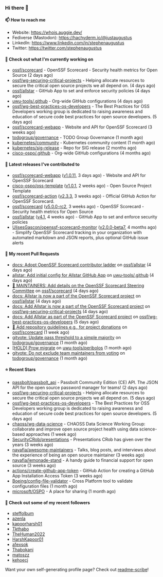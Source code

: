 ### Hi there 👋

#### 📫 How to reach me

- Website: https://whois.auggie.dev/
- Fediverse (Mastodon): https://hachyderm.io/@justaugustus
- LinkedIn: https://www.linkedin.com/in/stephenaugustus
- Twitter: https://twitter.com/stephenaugustus

#### 👷 Check out what I'm currently working on

- [ossf/scorecard](https://github.com/ossf/scorecard) - OpenSSF Scorecard - Security health metrics for Open Source (2 days ago)
- [ossf/wg-securing-critical-projects](https://github.com/ossf/wg-securing-critical-projects) - Helping allocate resources to secure the critical open source projects we all depend on. (4 days ago)
- [ossf/allstar](https://github.com/ossf/allstar) - GitHub App to set and enforce security policies (4 days ago)
- [uwu-tools/.github](https://github.com/uwu-tools/.github) - Org-wide GitHub configurations (4 days ago)
- [ossf/wg-best-practices-os-developers](https://github.com/ossf/wg-best-practices-os-developers) - The Best Practices for OSS Developers working group is dedicated to raising awareness and education of secure code best practices for open source developers. (5 days ago)
- [ossf/scorecard-webapp](https://github.com/ossf/scorecard-webapp) - Website and API for OpenSSF Scorecard (3 weeks ago)
- [todogroup/governance](https://github.com/todogroup/governance) - TODO Group Governance (1 month ago)
- [kubernetes/community](https://github.com/kubernetes/community) - Kubernetes community content (1 month ago)
- [kubernetes/sig-release](https://github.com/kubernetes/sig-release) - Repo for SIG release (2 months ago)
- [cisco-ospo/.github](https://github.com/cisco-ospo/.github) - Org-wide GitHub configurations (4 months ago)

#### 🔭 Latest releases I've contributed to

- [ossf/scorecard-webapp](https://github.com/ossf/scorecard-webapp) ([v1.0.11](https://github.com/ossf/scorecard-webapp/releases/tag/v1.0.11), 3 days ago) - Website and API for OpenSSF Scorecard
- [cisco-ospo/oss-template](https://github.com/cisco-ospo/oss-template) ([v1.0.1](https://github.com/cisco-ospo/oss-template/releases/tag/v1.0.1), 2 weeks ago) - Open Source Project Template
- [ossf/scorecard-action](https://github.com/ossf/scorecard-action) ([v2.3.3](https://github.com/ossf/scorecard-action/releases/tag/v2.3.3), 3 weeks ago) - Official GitHub Action for OpenSSF Scorecard.
- [ossf/scorecard](https://github.com/ossf/scorecard) ([v5.0.0-rc2](https://github.com/ossf/scorecard/releases/tag/v5.0.0-rc2), 3 weeks ago) - OpenSSF Scorecard - Security health metrics for Open Source
- [ossf/allstar](https://github.com/ossf/allstar) ([v4.1](https://github.com/ossf/allstar/releases/tag/v4.1), 4 weeks ago) - GitHub App to set and enforce security policies
- [UlisesGascon/openssf-scorecard-monitor](https://github.com/UlisesGascon/openssf-scorecard-monitor) ([v2.0.0-beta7](https://github.com/UlisesGascon/openssf-scorecard-monitor/releases/tag/v2.0.0-beta7), 4 months ago) - Simplify OpenSSF Scorecard tracking in your organization with automated markdown and JSON reports, plus optional GitHub issue alerts

#### 🔨 My recent Pull Requests

- [docs: Adopt OpenSSF Scorecard contributor ladder](https://github.com/ossf/allstar/pull/519) on [ossf/allstar](https://github.com/ossf/allstar) (4 days ago)
- [allstar: Add initial config for Allstar GitHub App](https://github.com/uwu-tools/.github/pull/39) on [uwu-tools/.github](https://github.com/uwu-tools/.github) (4 days ago)
- [:book: MAINTAINERS: Add details on the OpenSSF Scorecard Steering Committee](https://github.com/ossf/scorecard/pull/4129) on [ossf/scorecard](https://github.com/ossf/scorecard) (4 days ago)
- [docs: Allstar is now a part of the OpenSSF Scorecard project](https://github.com/ossf/allstar/pull/517) on [ossf/allstar](https://github.com/ossf/allstar) (4 days ago)
- [docs: Add Allstar is now a part of the OpenSSF Scorecard project](https://github.com/ossf/wg-securing-critical-projects/pull/91) on [ossf/wg-securing-critical-projects](https://github.com/ossf/wg-securing-critical-projects) (4 days ago)
- [docs: Add Allstar as part of the OpenSSF Scorecard project](https://github.com/ossf/wg-best-practices-os-developers/pull/504) on [ossf/wg-best-practices-os-developers](https://github.com/ossf/wg-best-practices-os-developers) (5 days ago)
- [📖 Add repository guidelines e.g., for project donations](https://github.com/ossf/scorecard/pull/4123) on [ossf/scorecard](https://github.com/ossf/scorecard) (1 week ago)
- [gitvote: Update pass threshold to a simple majority](https://github.com/todogroup/governance/pull/330) on [todogroup/governance](https://github.com/todogroup/governance) (1 month ago)
- [[HOLD] Prow migrate](https://github.com/uwu-tools/peribolos/pull/338) on [uwu-tools/peribolos](https://github.com/uwu-tools/peribolos) (1 month ago)
- [gitvote: Do not exclude team maintainers from voting](https://github.com/todogroup/governance/pull/329) on [todogroup/governance](https://github.com/todogroup/governance) (1 month ago)

#### ⭐ Recent Stars

- [passbolt/passbolt_api](https://github.com/passbolt/passbolt_api) - Passbolt Community Edition (CE) API. The JSON API for the open source password manager for teams! (2 days ago)
- [ossf/wg-securing-critical-projects](https://github.com/ossf/wg-securing-critical-projects) - Helping allocate resources to secure the critical open source projects we all depend on. (5 days ago)
- [ossf/wg-best-practices-os-developers](https://github.com/ossf/wg-best-practices-os-developers) - The Best Practices for OSS Developers working group is dedicated to raising awareness and education of secure code best practices for open source developers. (5 days ago)
- [chaoss/wg-data-science](https://github.com/chaoss/wg-data-science) - CHAOSS Data Science Working Group: collaborate and improve open source project health using data science-based approaches (1 week ago)
- [SecurityCRob/presentations](https://github.com/SecurityCRob/presentations) - Presentations CRob has given over the years (3 weeks ago)
- [nayafia/awesome-maintainers](https://github.com/nayafia/awesome-maintainers) - Talks, blog posts, and interviews about the experience of being an open source maintainer (3 weeks ago)
- [nayafia/lemonade-stand](https://github.com/nayafia/lemonade-stand) - A handy guide to financial support for open source (3 weeks ago)
- [actions/create-github-app-token](https://github.com/actions/create-github-app-token) - GitHub Action for creating a GitHub App Installation Access Token (3 weeks ago)
- [Boeing/config-file-validator](https://github.com/Boeing/config-file-validator) - Cross Platform tool to validate configuration files (1 month ago)
- [microsoft/OSPO](https://github.com/microsoft/OSPO) - A place for sharing (1 month ago)

#### 👯 Check out some of my recent followers

- [steffolbum](https://github.com/steffolbum)
- [azenla](https://github.com/azenla)
- [kapoorharsh01](https://github.com/kapoorharsh01)
- [Tkthabo](https://github.com/Tkthabo)
- [TheHuman2022](https://github.com/TheHuman2022)
- [HarshKapoor01](https://github.com/HarshKapoor01)
- [a1exsok](https://github.com/a1exsok)
- [Thabokani](https://github.com/Thabokani)
- [matoszz](https://github.com/matoszz)
- [kehoecj](https://github.com/kehoecj)

Want your own self-generating profile page? Check out [readme-scribe](https://github.com/muesli/readme-scribe)!
